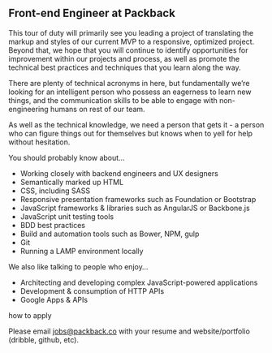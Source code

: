 Front-end Engineer at Packback
--------------

This tour of duty will primarily see you leading a project of translating the markup and styles of our current MVP to a responsive, optimized project. Beyond that, we hope that you will continue to identify opportunities for improvement within our projects and process, as well as promote the technical best practices and techniques that you learn along the way.
 
There are plenty of technical acronyms in here, but fundamentally we’re looking for an intelligent person who possess an eagerness to learn new things, and the communication skills to be able to engage with non-engineering humans on rest of our team.
 
As well as the technical knowledge, we need a person that gets it - a person who can figure things out for themselves but knows when to yell for help without hesitation.
 
You should probably know about…

- Working closely with backend engineers and UX designers
- Semantically marked up HTML
- CSS, including SASS
- Responsive presentation frameworks such as Foundation or Bootstrap
- JavaScript frameworks & libraries such as AngularJS or Backbone.js
- JavaScript unit testing tools
- BDD best practices
- Build and automation tools such as Bower, NPM, gulp
- Git
- Running a LAMP environment locally
 
We also like talking to people who enjoy…

- Architecting and developing complex JavaScript-powered applications
- Development & consumption of HTTP APIs
- Google Apps & APIs
 
how to apply

Please email jobs@packback.co with your resume and website/portfolio (dribble, github, etc).
